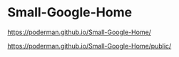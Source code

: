 # Small-Google-Home

https://poderman.github.io/Small-Google-Home/

https://poderman.github.io/Small-Google-Home/public/
